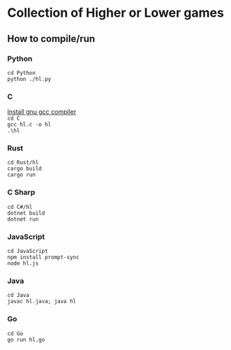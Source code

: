 # Collection of Higher or Lower games

## How to compile/run

### Python
`cd Python`<br>
`python ./hl.py`

### C
[Install gnu gcc compiler](https://www.codewithharry.com/blogpost/how-to-install-gnu-gcc-compiler-on-windows/)<br>
`cd C`<br>
`gcc hl.c -o hl`<br>
`.\hl`

### Rust
`cd Rust/hl`<br>
`cargo build`<br>
`cargo run`

### C Sharp
`cd C#/hl`<br>
`dotnet build`<br>
`dotnet run`

### JavaScript
`cd JavaScript`<br>
`npm install prompt-sync`<br>
`node hl.js`

### Java
`cd Java`<br>
`javac hl.java; java hl`<br>

### Go
`cd Go`<br>
`go run hl.go`<br>